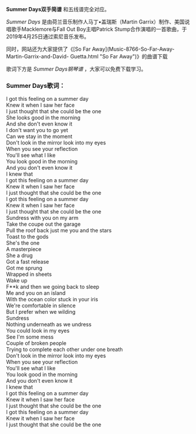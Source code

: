 

**Summer Days双手简谱** 和五线谱完全对应。

_Summer Days_ 是由荷兰音乐制作人马丁•盖瑞斯（Martin Garrix）制作、美国说唱歌手Macklemore与Fall Out
Boy主唱Patrick Stump合作演唱的一首歌曲，于2019年4月25日通过索尼音乐发布。

同时，网站还为大家提供了《[So Far Away](Music-8766-So-Far-Away-Martin-Garrix-and-David-
Guetta.html "So Far Away")》的曲谱下载

歌词下方是 _Summer Days钢琴谱_ ，大家可以免费下载学习。

### Summer Days歌词：

I got this feeling on a summer day  
Knew it when I saw her face  
I just thought that she could be the one  
She looks good in the morning  
And she don't even know it  
I don't want you to go yet  
Can we stay in the moment  
Don't look in the mirror look into my eyes  
When you see your reflection  
You'll see what I like  
You look good in the morning  
And you don't even know it  
I knew that  
I got this feeling on a summer day  
Knew it when I saw her face  
I just thought that she could be the one  
I got this feeling on a summer day  
Knew it when I saw her face  
I just thought that she could be the one  
Sundress with you on my arm  
Take the coupe out the garage  
Pull the roof back just me you and the stars  
Toast to the gods  
She's the one  
A masterpiece  
She a drug  
Got a fast release  
Got me sprung  
Wrapped in sheets  
Wake up  
F**k and then we going back to sleep  
Me and you on an island  
With the ocean color stuck in your iris  
We're comfortable in silence  
But I prefer when we wilding  
Sundress  
Nothing underneath as we undress  
You could look in my eyes  
See I'm some mess  
Couple of broken people  
Trying to complete each other under one breath  
Don't look in the mirror look into my eyes  
When you see your reflection  
You'll see what I like  
You look good in the morning  
And you don't even know it  
I knew that  
I got this feeling on a summer day  
Knew it when I saw her face  
I just thought that she could be the one  
I got this feeling on a summer day  
Knew it when I saw her face  
I just thought that she could be the one

